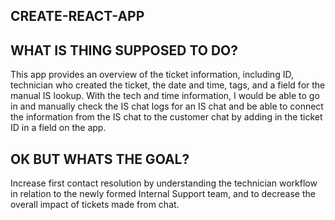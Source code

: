 ## CREATE-REACT-APP


## WHAT IS THING SUPPOSED TO DO?

This app provides an overview of the ticket information, including ID, technician who created the ticket, the date and time, tags, and a field for the manual IS lookup. With the tech and time information, I would be able to go in and manually check the IS chat logs for an IS chat and be able to connect the information from the IS chat to the customer chat by adding in the ticket ID in a field on the app. 



## OK BUT WHATS THE GOAL?
Increase first contact resolution by understanding the technician workflow in relation to the newly formed Internal Support team, and to decrease the overall impact of tickets made from chat.
